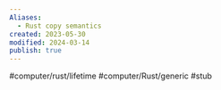 ```yaml
---
Aliases:
  - Rust copy semantics
created: 2023-05-30
modified: 2024-03-14
publish: true
---
```


#computer/rust/lifetime #computer/Rust/generic #stub